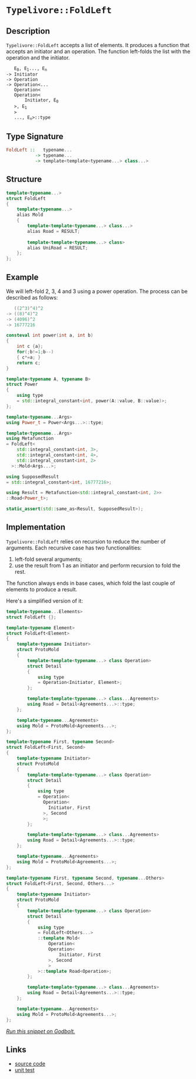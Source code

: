 <!-- Copyright 2024 Feng Mofan
SPDX-License-Identifier: Apache-2.0 -->

# `Typelivore::FoldLeft`

## Description

`Typelivore::FoldLeft` accepts a list of elements.
It produces a function that accepts an initiator and an operation.
The function left-folds the list with the operation and the initiator.
<pre><code>   E<sub>0</sub>, E<sub>1</sub>..., E<sub>n</sub>
-> Initiator
-> Operation
-> Operation&lt;...
   Operation&lt;
   Operation&lt;
       Initiator, E<sub>0</sub>
   &gt;, E<sub>1</sub>
   &gt;
   ..., E<sub>n</sub>&gt::type</code></pre>

## Type Signature

```Haskell
FoldLeft ::   typename...
           -> typename...
           -> template<template<typename...> class...>
```

## Structure

```C++
template<typename...>
struct FoldLeft
{
    template<typename...>
    alias Mold
    {
        template<template<typename...> class...>
        alias Road = RESULT;
        
        template<template<typename...> class>
        alias UniRoad = RESULT;
    };
};
```

## Example

We will left-fold 2, 3, 4 and 3 using a power operation.
The process can be described as follows:

```C++
   ((2^3)^4)^2
-> ((8)^4)^2
-> (4096)^2
-> 16777216
```

```C++
consteval int power(int a, int b)
{
    int c {a};
    for(;b!=1;b--)
    { c*=a; }
    return c;
}

template<typename A, typename B>
struct Power
{
    using type
    = std::integral_constant<int, power(A::value, B::value)>;
};

template<typename...Args>
using Power_t = Power<Args...>::type;

template<typename...Args>
using Metafunction 
= FoldLeft<
    std::integral_constant<int, 3>,
    std::integral_constant<int, 4>,
    std::integral_constant<int, 2>
  >::Mold<Args...>;

using SupposedResult
= std::integral_constant<int, 16777216>;

using Result = Metafunction<std::integral_constant<int, 2>>
::Road<Power_t>;

static_assert(std::same_as<Result, SupposedResult>);
```

## Implementation

`Typelivore::FoldLeft` relies on recursion to reduce the number of arguments.
Each recursive case has two functionalities:

1. left-fold several arguments;
2. use the result from 1 as an initiator and perform recursion to fold the rest.

The function always ends in base cases, which fold the last couple of elements to produce a result.

Here's a simplified version of it:

```C++
template<typename...Elements>
struct FoldLeft {};

template<typename Element>
struct FoldLeft<Element>
{
    template<typename Initiator>
    struct ProtoMold
    {
        template<template<typename...> class Operation>
        struct Detail
        {
            using type 
            = Operation<Initiator, Element>;
        };

        template<template<typename...> class...Agreements>
        using Road = Detail<Agreements...>::type;
    };

    template<typename...Agreements>
    using Mold = ProtoMold<Agreements...>;
};

template<typename First, typename Second>
struct FoldLeft<First, Second>
{
    template<typename Initiator>
    struct ProtoMold
    {
        template<template<typename...> class Operation>
        struct Detail
        {
            using type 
            = Operation<
              Operation<
                Initiator, First
              >, Second
              >;
        };

        template<template<typename...> class...Agreements>
        using Road = Detail<Agreements...>::type;
    };

    template<typename...Agreements>
    using Mold = ProtoMold<Agreements...>;
};

template<typename First, typename Second, typename...Others>
struct FoldLeft<First, Second, Others...>
{
    template<typename Initiator>
    struct ProtoMold
    {
        template<template<typename...> class Operation>
        struct Detail
        {
            using type 
            = FoldLeft<Others...>
            ::template Mold<
                Operation<
                Operation<
                    Initiator, First
                >, Second
                >
            >::template Road<Operation>;
        };

        template<template<typename...> class...Agreements>
        using Road = Detail<Agreements...>::type;
    };

    template<typename...Agreements>
    using Mold = ProtoMold<Agreements...>;
};
```

[*Run this snippet on Godbolt.*](https://godbolt.org/#z:OYLghAFBqd5QCxAYwPYBMCmBRdBLAF1QCcAaPECAMzwBtMA7AQwFtMQByARg9KtQYEAysib0QXACx8BBAKoBnTAAUAHpwAMvAFYTStJg1DIApACYAQuYukl9ZATwDKjdAGFUtAK4sGIAKwAzKSuADJ4DJgAcj4ARpjEElwAbKQADqgKhE4MHt6%2BAcEZWY4C4ZExLPGJXCm2mPalDEIETMQEeT5%2BQfWNOS1tBOXRcQlJqQqt7Z0FPZODw5XV4wCUtqhexMjsHASYLGkGeyaBbgQAnmmMrJgAdPfY9GyCCifYJhoAgpPEXg4A1AAxTzoUKYKgEf4mADsVmhABETlYvh9PnsDkdMCczpdrmx/o99owCG9UT8/pDgbRQeCSadCc86e8UbDUf92f90YcmMdThcrsx8QBJBjZHkkUlfDn/ckA5TEVBEACyILZHJhyM%2B0ulXMx2N1PKxfNxgru9ze/2QBgUCn%2BAHkrsQeTlJVrtezZZD4ZhWnQ1e6Nf73RyvFkjJzcVCpcHpSd4fbHc6BNiRWKiGQCU9iaTApqYzDEbnUUGdftubyzmW9caBTd7rcLVamDb659gMRMESXq6Y6GIsB/gAlVBMdBQwLx72%2B2jYtsdrsEBT1t4gED8o159UIpHF6Psg0V9em1vtzuM16BZlu9l98Mq6nj%2BPyxWoe/oWenhdL82XncswuaqiB5Gjitb4oCeDEJMpARmBmD/EImBoAw76/l8npAiCYIQtiEFQQQMGIchqFXoGe6clWhr6iaNz/KmjjisQPYchhz7Kqq5Fkde2rAfqlGHjRbDLpelrWraDoJEmDDMe6GFTkwfrkbGrJKcGt4DuuUbcfmE4JpJTTYiWMZ6U6BmnEZxl0aKDHpjBeGTBZwZvIRSECO%2Bqk6e8RYeVC27eZ8jm8Xy/EgUedY/tgonNt%2BtxzmexIXlevZhgOw6jo%2B/zyX6pxxV%2BwnYKu65/txBbFUGQWgXiZqxZ%2B54yf86n/G%2BGVsa%2Bqo5bVCX5WVfmAV8FVheBkHQbBVUIa5KEwYN1V2gQCAJIlZIEL8AJUjSOGnPZBHjcRMGzfNUHdSym77iF1FwVZaYSmh3GsQq7HUkGXExgNZ01lV%2BVRTaJlSfV0pyT6Ckzj5z2WQ1KWjVpYMZWt2F0m4%2B0LUd2nBoVIVNe1biOTGEmmS65k%2BTjiZmVjhNg/ReCMXZw0kmTAaXi5xHY05N3Qyua7o2lqEI8T%2BNeSd2qlf5gVvZWGJUe9x4RV9MW5XVrNqRDXMZVlM4dfO575YVuLFcpAG7txA2CdVcsJfVjXNXG/ytW%2BH4a11EU9frKJfAA9AAVJ7Xve67qIe57AAq2BCAHXu%2B273uR%2B74cBSiZiBBEVpeFg45uMh2xpIurqoshkyYAAbmI/wRJCGQAO4JBAJf/EwMHV7EKzFip3HV8gvkWEwQsC/wxAQEisRgGAcZcP3AC0o%2BN5xsKWu7cad7mvmIuRHYEJsDCWk7BtGxdnxTcb/xWDdrGoBXTHHUGjVFZxumTOgq4l5g7ZiAA%2BrnrSCNiJcweXlefKuhfeEwDBCw/8xBeEwI3X8wtepb1FtNVsxBgCLS%2BI1ZQJ8EjP0hFbNBp9ZyIJiuzIqwt%2BpwONggpBroLaAyoF4BgDgchaStrDWkhlyK33voIR%2BTpaCvwEPMD%2Bpwv7/ECM5IM7CQAPyfjwt%2Bhh4ZCMkKIthBA74SM4VI3hDB%2BFyMEDBMwzF2a2xyvg7qxDPiNSEF4NIxRMDoEHJgBQXhaC0wCjfZRHC9jqJkQItwQiUjQn8WYFIOY%2BpmKVvYxxWDdJKmobQ%2BhyZTjiMkdwjRWjP46P%2BHoqBV5Vxc2xDgjBTIyroVaI4ZAz9ooJAIBAcRCgbjlIvG4OxDinGEUsdY2x4SnFvEgRYDgaxaCcH8LwPw3BeCoE4FjSw1gZQbC2PBcwgQeCkAIJoPpawADWARJC3A0JILg0JAgaH8BoMwyRkhmAABwXP0JwSQvAWASA0BoUgIytCkHGRwXgCgQDPJWRwLQaw4CwBgIgEAGwCBpC8ARCgEA0AHDoAkKINxOCqAuckUeyRJD/GAMgNuUhbhmF4DYwgJA8B3y4DIQQIgxDsCkJS%2BQSg1CrNILoClZcnRpE4DwfpgzhnMo%2BXaKFkLISoCoP8VF6LMXYtxf8fFZh/gQA8PC%2BgxAoTxy4CsXgfyAWkAgEgOFaQEVkBhQao1IBgBSDMHwOgewoKUFiMy2IEQ2jnC5bwJ1zBiDnDtLEbQSE/lLLhYyO0DBaCuv%2BbwLAsQvDADcGIWg3zRmkCwCwQwwBxARuTZBf1eB872OZZgVQSEoU7CWQ/AZmbaB4FiE6L1HgsDMuWngB5Sa83EFiJkTA3pU1GCrUYVZawqAGCQQANTwJgMuEkRlLP4FS0Q4g6WzoZSodQmbWX6DTSgaw1h9DVu%2BZANYqBM45ETaPW%2BcZTBTMsGYN5qA23EDJfmg9vQc3OAgK4GYfgKVhAiCMKoYwKXFGyAIT9eggNNEWKMGoL64nNCmB0TwXQ9B2FfXBhYv6lgAdsPB0DFL5jtEg/%2BmoawFCzO2BIHlHAhkvP5ZwcVaKMVYpxXi7Z8qIC4BJaqhZGqtUDrWPNUcYwIAbJAJIQItwACcgRoSSF2WYSQyQnn%2BGSBJm5HA7mkAeYs24yQUgXIkxclI/g9n%2BCk6kV5YzOBfJ%2BcsgduqQV6rBUKqF5BKCmpVUitgnA2gsHztCUeTAorhi4BJ24XAdlEvwOmMlegl3UoXdIJdigV3Mt0Fa9lTBOWjMo9Riz7zOCCohVC/4oqa7EF8/5wLTZguhfCxoBVSrDUqrVYEMwmrbMRsBfq1AyqEiudhT1prYwfN%2BdHtVi1EmuDPJoE4ha9rHXOq9W60gHqXU%2Br9Q4ZbQbiQhrDcyqNMa420ATctlNaaM1vPwB2ehebE1vMLcWvYy3y3MqrTWl19adhvKbS2pZbaO1KG7ed/sdmh1MFHeOydApltxfnbSxLshktMrXSAK1Bh%2B2XqsJYXdsR93CfecevhnAz3KIvdu69t772PrxyRhoqGXAoVwyEFChHliAcyMB3IiGCjs5KDkVnWGUOwYGNMbnX6YNNBF0MDDUHkM4bF3L9DFRZcavWJscjquK25doxwMrFWAtBYHCFsLOyFUcfTC1njHWAX8cwIJxI%2BOK0aa06F3Z0JTP%2BMCJIeTmKKV5Y%2BdZ35dmgWgvBcK/r7nEXIo4D5qVLAFD5zbvnY3mJJiRc4zFilsOaUSAR4IJHq63m6GCBlrL3K1Pa8zQK5zIqxWx6xfHxP/xk%2BhdT5CRVg2jUtcCO17VfTdXdd68atzneVUgET1Y5%2BLfn5t/KeVzF1rZt2ogA6zNq2ltJvX9631/qts9eDaG8Nl3MDRtjfGxNSyzu9q%2B5G7NN382Zoe8gEtz3OEVreW92t5xPuNofb93g/2naQOvaIOnWfAw6CgY6E6U6MOsg8W8O9KBeqWIAwQ6Oxg5ONgb2NOBOTQiars7CmO1gN6YyVOWA2BQuTQDO7gCu36LOMuRGYGHOTQTO4G/O9BbOEu/Q8u%2BQ4uFBXBSuf6HB%2BGCGPBiuBG7BAGJGZGtKOWfKVedG9e/wjeSeKehokwZuUWJAluvefGpAAmWADulGzuqOoWgQgQ/gxyeyTyZh0IyQ1y/uVmtgNmfeKwImkg/gkm/gFypyEmkgEmBy0mXAqBnAgQcht6jhLhlGhKNG8hny1uaypAbaWQzgkgQAA%3D%3D%3D)

## Links

- [source code](../../../../conceptrodon/typelivore/fold_left.hpp)
- [unit test](../../../../tests/unit/typelivore/fold_left.test.hpp)
